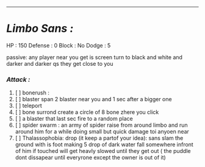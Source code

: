 __________________________________________________________________________
# ***Limbo Sans :***
HP : 150
Defense : 0
Block : No
Dodge : 5

passive:
	any player near you get is screen turn to black and white and darker and darker qs they get close to you 

### ***Attack :***
1. [ ] bonerush : 
2. [ ] blaster span 2 blaster near you and 1 sec after a bigger one
3. [ ] teleport 
4. [ ] bone surrond create a circle of 8 bone zhere you click
5. [ ] a blaster that last sec fire to a random place
6. [ ] spider swarm :
       an army of spider raise from around limbo and run around him for a while doing small but quick damage toi anyoen near
7. [ ] Thalassophobia:
       drop (it keep a partof your idea): sans slam the ground with is foot making 5 drop of dark water fall somewhere infront of him if touched will get heavly slowed until they get out ( the puddle dont dissapear until everyrone except the owner is out of it)

